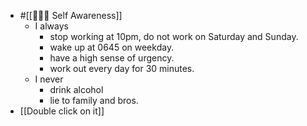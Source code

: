 - #[[🧘🏻‍♂️ Self Awareness]]
    - I always
        - stop working at 10pm, do not work on Saturday and Sunday.
        - wake up at 0645 on weekday.
        - have a high sense of urgency.
        - work out every day for 30 minutes.
    - I never
        - drink alcohol
        - lie to family and bros.
- [[Double click on it]]

